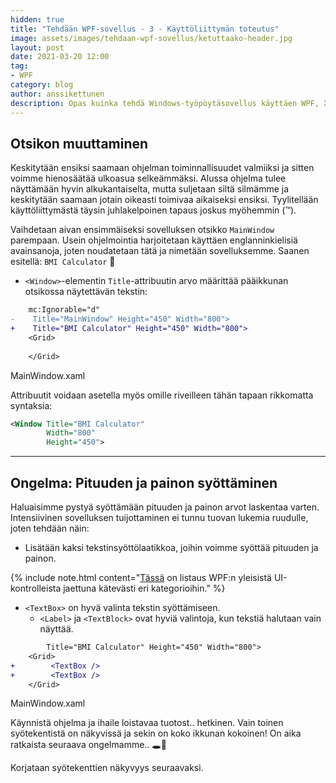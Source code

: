 ```yaml
---
hidden: true
title: "Tehdään WPF-sovellus - 3 - Käyttöliittymän toteutus"
image: assets/images/tehdaan-wpf-sovellus/ketuttaako-header.jpg
layout: post
date: 2021-03-20 12:00
tag:
- WPF
category: blog
author: anssikettunen
description: Opas kuinka tehdä Windows-työpöytäsovellus käyttäen WPF, XAML ja C#.
---
```


## Otsikon muuttaminen

Keskitytään ensiksi saamaan ohjelman toiminnallisuudet valmiiksi ja sitten voimme hienosäätää ulkoasua selkeämmäksi. Alussa ohjelma tulee näyttämään hyvin alkukantaiselta, mutta suljetaan siltä silmämme ja keskitytään saamaan jotain oikeasti toimivaa aikaiseksi ensiksi. Tyylitellään käyttöliittymästä täysin juhlakelpoinen tapaus joskus myöhemmin (™).

Vaihdetaan aivan ensimmäiseksi sovelluksen otsikko `MainWindow` parempaan. Usein ohjelmointia harjoitetaan käyttäen englanninkielisiä avainsanoja, joten noudatetaan tätä ja nimetään sovelluksemme. Saanen esitellä: `BMI Calculator` 🎉

* `<Window>`-elementin `Title`-attribuutin arvo määrittää pääikkunan otsikossa näytettävän tekstin:

```diff
    mc:Ignorable="d"
-    Title="MainWindow" Height="450" Width="800">
+    Title="BMI Calculator" Height="450" Width="800">
    <Grid>
    
    </Grid>
```
<figcaption>MainWindow.xaml</figcaption>

Attribuutit voidaan asetella myös omille riveilleen tähän tapaan rikkomatta syntaksia:

```xml
<Window Title="BMI Calculator"
        Width="800"
        Height="450">
```

---

## Ongelma: Pituuden ja painon syöttäminen

Haluaisimme pystyä syöttämään pituuden ja painon arvot laskentaa varten.
Intensiivinen sovelluksen tuijottaminen ei tunnu tuovan lukemia ruudulle, joten tehdään näin:
* Lisätään kaksi tekstinsyöttölaatikkoa, joihin voimme syöttää pituuden ja painon.

{% include note.html content="[Tässä](https://docs.microsoft.com/en-us/dotnet/desktop/wpf/controls/controls-by-category) on listaus WPF:n yleisistä UI-kontrolleista jaettuna kätevästi eri kategorioihin." %}

* `<TextBox>` on hyvä valinta tekstin syöttämiseen.
    * `<Label>` ja `<TextBlock>` ovat hyviä valintoja, kun tekstiä halutaan vain näyttää.

```diff
        Title="BMI Calculator" Height="450" Width="800">
    <Grid>
+        <TextBox />
+        <TextBox />
    </Grid>
```
<figcaption>MainWindow.xaml</figcaption>

Käynnistä ohjelma ja ihaile loistavaa tuotost.. hetkinen. Vain toinen syötekentistä on näkyvissä ja sekin on koko ikkunan kokoinen! On aika ratkaista seuraava ongelmamme.. 🕳🐇

Korjataan syötekenttien näkyvyys seuraavaksi.